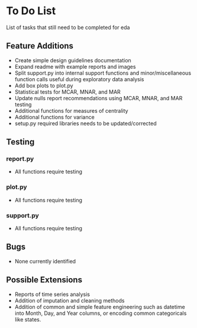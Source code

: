 # To Do List
List of tasks that still need to be completed for eda

## Feature Additions
- Create simple design guidelines documentation
- Expand readme with example reports and images
- Split support.py into internal support functions and minor/miscellaneous function calls useful during exploratory data analysis
- Add box plots to plot.py
- Statistical tests for MCAR, MNAR, and MAR
- Update nulls report recommendations using MCAR, MNAR, and MAR testing
- Additional functions for measures of centrality
- Additional functions for variance
- setup.py required libraries needs to be updated/corrected

## Testing
### report.py
- All functions require testing
### plot.py
- All functions require testing
### support.py
- All functions require testing

## Bugs
- None currently identified

## Possible Extensions
- Reports of time series analysis
- Addition of imputation and cleaning methods
- Addition of common and simple feature engineering such as datetime into Month, Day, and Year columns, or encoding common categoricals like states.
